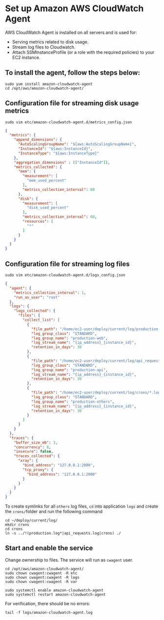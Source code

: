 Set up Amazon AWS CloudWatch Agent
====================

AWS CloudWatch Agent is installed on all servers and is used for:
- Serving metrics related to disk usage.
- Stream log files to Cloudwatch.
- Attach SSMInstanceProfile (or a role with the required policies) to your EC2 instance.

To install the agent, follow the steps below:
-----------------------------

```
sudo yum install amazon-cloudwatch-agent
cd /opt/aws/amazon-cloudwatch-agent/
```

Configuration file for streaming disk usage metrics
-----------------------------
```
sudo vim etc/amazon-cloudwatch-agent.d/metrics_config.json
```

```json
{
  "metrics": {
    "append_dimensions": {
      "AutoScalingGroupName": "${aws:AutoScalingGroupName}",
      "InstanceId": "${aws:InstanceId}",
      "InstanceType": "${aws:InstanceType}"
    },
    "aggregation_dimensions" : [["InstanceId"]],
    "metrics_collected": {
      "mem": {
        "measurement": [
          "mem_used_percent"
        ],
        "metrics_collection_interval": 60
      },
      "disk": {
        "measurement": [
          "disk_used_percent"
        ],
        "metrics_collection_interval": 60,
        "resources": [
          "*"
        ]
      }
    }
  }
}
```

Configuration file for streaming log files
-----------------------------
```
sudo vim etc/amazon-cloudwatch-agent.d/logs_config.json
```
```json
{
  "agent": {
    "metrics_collection_interval": 1,
    "run_as_user": "root"
  },
  "logs": {
    "logs_collected": {
      "files": {
        "collect_list": [
          {
            "file_path": "/home/ec2-user/deploy/current/log/production.log",
            "log_group_class": "STANDARD",
            "log_group_name": "production-web",
            "log_stream_name": "{ip_address}_{instance_id}",
            "retention_in_days": 30
          },
          {
            "file_path": "/home/ec2-user/deploy/current/log/api_requests.log",
            "log_group_class": "STANDARD",
            "log_group_name": "production-api",
            "log_stream_name": "{ip_address}_{instance_id}",
            "retention_in_days": 30
          },
          {
            "file_path": "/home/ec2-user/deploy/current/log/crons/*.log",
            "log_group_class": "STANDARD",
            "log_group_name": "production-others",
            "log_stream_name": "{ip_address}_{instance_id}",
            "retention_in_days": 30
          }
        ]
      }
    }
  },
  "traces": {
    "buffer_size_mb": 3,
    "concurrency": 8,
    "insecure": false,
    "traces_collected": {
      "xray": {
        "bind_address": "127.0.0.1:2000",
        "tcp_proxy": {
          "bind_address": "127.0.0.1:2000"
        }
      }
    }
  }
}
```

To create symlinks for all `others` log files, `cd` into application `logs` 
and create the `crons/`folder and run the following command
```
cd ~/deploy/current/log/
mkdir crons
cd crons
ln -s ../!(production.log*|api_requests.log|crons) ./
```
  
Start and enable the service
-----------------------------

Change ownership to files. The service will run as `cwagent` user.
```
cd /opt/aws/amazon-cloudwatch-agent/
sudo chown cwagent:cwagent -R etc
sudo chown cwagent:cwagent -R logs
sudo chown cwagent:cwagent -R var

sudo systemctl enable amazon-cloudwatch-agent
sudo systemctl restart amazon-cloudwatch-agent
```

For verification, there should be no errors:
```
tail -f logs/amazon-cloudwatch-agent.log 
```
